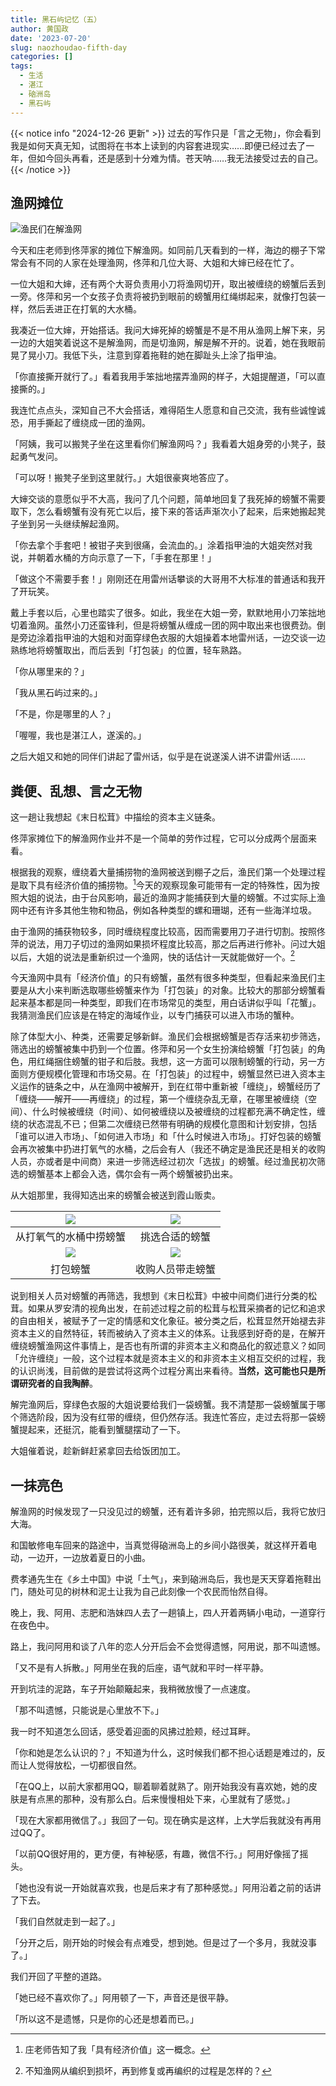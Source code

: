 ```yaml
---
title: 黑石屿记忆（五）
author: 黄国政
date: '2023-07-20'
slug: naozhoudao-fifth-day
categories: []
tags:
  - 生活
  - 湛江
  - 硇洲岛
  - 黑石屿
---
```


{{< notice info "2024-12-26 更新" >}}
过去的写作只是「言之无物」，你会看到我是如何天真无知，试图将在书本上读到的内容套进现实……即便已经过去了一年，但如今回头再看，还是感到十分难为情。苍天呐……我无法接受过去的自己。
{{< /notice >}}

<!--more-->

## 渔网摊位

![渔民们在解渔网](https://cdn.jsdelivr.net/gh/residualsun1/blog-static/images/2023/07/07-20-work.jpg)

今天和庄老师到佟萍家的摊位下解渔网。如同前几天看到的一样，海边的棚子下常常会有不同的人家在处理渔网，佟萍和几位大哥、大姐和大婶已经在忙了。

一位大姐和大婶，还有两个大哥负责用小刀将渔网切开，取出被缠绕的螃蟹后丢到一旁。佟萍和另一个女孩子负责将被扔到眼前的螃蟹用红绳绑起来，就像打包装一样，然后丢进正在打氧的大水桶。

我凑近一位大婶，开始搭话。我问大婶死掉的螃蟹是不是不用从渔网上解下来，另一边的大姐笑着说这不是解渔网，而是切渔网，解是解不开的。说着，她在我眼前晃了晃小刀。我低下头，注意到穿着拖鞋的她在脚趾头上涂了指甲油。

「你直接撕开就行了。」看着我用手笨拙地摆弄渔网的样子，大姐提醒道，「可以直接撕的。」

我连忙点点头，深知自己不大会搭话，难得陌生人愿意和自己交流，我有些诚惶诚恐，用手撕起了缠绕成一团的渔网。

「阿姨，我可以搬凳子坐在这里看你们解渔网吗？」我看着大姐身旁的小凳子，鼓起勇气发问。

「可以呀！搬凳子坐到这里就行。」大姐很豪爽地答应了。

大婶交谈的意愿似乎不大高，我问了几个问题，简单地回复了我死掉的螃蟹不需要取下，怎么看螃蟹有没有死亡以后，接下来的答话声渐次小了起来，后来她搬起凳子坐到另一头继续解起渔网。

「你去拿个手套吧！被钳子夹到很痛，会流血的。」涂着指甲油的大姐突然对我说，并朝着水桶的方向示意了一下，「手套在那里！」

「做这个不需要手套！」刚刚还在用雷州话攀谈的大哥用不大标准的普通话和我开了开玩笑。

戴上手套以后，心里也踏实了很多。如此，我坐在大姐一旁，默默地用小刀笨拙地切着渔网。虽然小刀还蛮锋利，但是将螃蟹从缠成一团的网中取出来也很费劲。倒是旁边涂着指甲油的大姐和对面穿绿色衣服的大姐操着本地雷州话，一边交谈一边熟练地将螃蟹取出，而后丢到「打包装」的位置，轻车熟路。

「你从哪里来的？」

「我从黑石屿过来的。」

「不是，你是哪里的人？」

「喔喔，我也是湛江人，遂溪的。」

之后大姐又和她的同伴们讲起了雷州话，似乎是在说遂溪人讲不讲雷州话……

## 粪便、乱想、言之无物

这一趟让我想起《末日松茸》中描绘的资本主义链条。

佟萍家摊位下的解渔网作业并不是一个简单的劳作过程，它可以分成两个层面来看。

根据我的观察，缠绕着大量捕捞物的渔网被送到棚子之后，渔民们第一个处理过程是取下具有经济价值的捕捞物。[^note1]今天的观察现象可能带有一定的特殊性，因为按照大姐的说法，由于台风影响，最近的渔网才能捕获到大量的螃蟹。不过实际上渔网中还有许多其他生物和物品，例如各种类型的螺和珊瑚，还有一些海洋垃圾。

[^note1]: 庄老师告知了我「具有经济价值」这一概念。 

由于渔网的捕获物较多，同时缠绕程度比较高，因而需要用刀子进行切割。按照佟萍的说法，用刀子切过的渔网如果损坏程度比较高，那之后再进行修补。问过大姐以后，大姐的说法是重新织过一个渔网，快的话估计一天就能做好一个。[^note2]

[^note2]: 不知渔网从编织到损坏，再到修复或再编织的过程是怎样的？

今天渔网中具有「经济价值」的只有螃蟹，虽然有很多种类型，但看起来渔民们主要是从大小来判断选取哪些螃蟹来作为「打包装」的对象。比较大的那部分螃蟹看起来基本都是同一种类型，即我们在市场常见的类型，用白话讲似乎叫「花蟹」。我猜测渔民们应该是在特定的海域作业，以专门捕获可以进入市场的蟹种。

除了体型大小、种类，还需要足够新鲜。渔民们会根据螃蟹是否存活来初步筛选，筛选出的螃蟹被集中扔到一个位置。佟萍和另一个女生扮演给螃蟹「打包装」的角色，用红绳捆住螃蟹的钳子和后肢。我想，这一方面可以限制螃蟹的行动，另一方面则方便规模化管理和市场交易。在「打包装」的过程中，螃蟹显然已进入资本主义运作的链条之中，从在渔网中被解开，到在红带中重新被「缠绕」，螃蟹经历了「缠绕——解开——再缠绕」的过程，第一个缠绕杂乱无章，在哪里被缠绕（空间）、什么时候被缠绕（时间）、如何被缠绕以及被缠绕的过程都充满不确定性，缠绕的状态混乱不已；但第二次缠绕已然带有明确的规模化意图和计划安排，包括「谁可以进入市场」、「如何进入市场」和「什么时候进入市场」。打好包装的螃蟹会再次被集中扔进打氧气的水桶，之后会有人（我还不确定是渔民还是相关的收购人员，亦或者是中间商）来进一步筛选经过初次「选拔」的螃蟹。经过渔民初次筛选的螃蟹基本上都会入选，偶尔会有一两个螃蟹被扔出来。

从大姐那里，我得知选出来的螃蟹会被送到霞山贩卖。

|![](https://cdn.jsdelivr.net/gh/residualsun1/blog-static/images/2023/07/07-20-capital1.jpg)|![](https://cdn.jsdelivr.net/gh/residualsun1/blog-static/images/2023/07/07-20-capital2.jpg)|
|:-:|:-:|
|从打氧气的水桶中捞螃蟹|挑选合适的螃蟹|
|![](https://cdn.jsdelivr.net/gh/residualsun1/blog-static/images/2023/07/07-20-capital3.jpg)|![](https://cdn.jsdelivr.net/gh/residualsun1/blog-static/images/2023/07/07-20-capital4.jpg)|
|打包螃蟹|收购人员带走螃蟹|

说到相关人员对螃蟹的再筛选，我想到《末日松茸》中被中间商们进行分类的松茸。如果从罗安清的视角出发，在前述过程之前的松茸与松茸采摘者的记忆和追求的自由相关，被赋予了一定的情感和文化象征。被分类之后，松茸显然开始褪去非资本主义的自然特征，转而被纳入了资本主义的体系。让我感到好奇的是，在解开缠绕螃蟹渔网这件事情上，是否也有所谓的非资本主义和商品化的叙述意义？如同「允许缠绕」一般，这个过程本就是资本主义的和非资本主义相互交织的过程，我的认识尚浅，目前做的是尝试将这两个过程分离出来看待。**当然，这可能也只是所谓研究者的自我陶醉**。

解完渔网后，穿绿色衣服的大姐说要给我们一袋螃蟹。我不清楚那一袋螃蟹属于哪个筛选阶段，因为没有红带的缠绕，但仍然存活。我连忙答应，走过去将那一袋螃蟹提起来，还挺沉，能看到蟹腿摆动了一下。

大姐催着说，趁新鲜赶紧拿回去给饭团加工。

## 一抹亮色

解渔网的时候发现了一只没见过的螃蟹，还有着许多卵，拍完照以后，我将它放归大海。

和国敏修电车回来的路途中，当真觉得硇洲岛上的乡间小路很美，就这样开着电动，一边开，一边放着夏日的小曲。

费孝通先生在《乡土中国》中说「土气」，来到硇洲岛后，我也是天天穿着拖鞋出门，随处可见的树林和泥土让我为自己此刻像一个农民而怡然自得。

晚上，我、阿用、志肥和浩妹四人去了一趟镇上，四人开着两辆小电动，一道穿行在夜色中。

路上，我问阿用和谈了八年的恋人分开后会不会觉得遗憾，阿用说，那不叫遗憾。

「又不是有人拆散。」阿用坐在我的后座，语气就和平时一样平静。

开到坑洼的泥路，车子开始颠簸起来，我稍微放慢了一点速度。

「那不叫遗憾，只能说是心里放不下。」

我一时不知道怎么回话，感受着迎面的风拂过脸颊，经过耳畔。

「你和她是怎么认识的？」不知道为什么，这时候我们都不担心话题是难过的，反而让人觉得放松，一切都很自然。

「在QQ上，以前大家都用QQ，聊着聊着就熟了。刚开始我没有喜欢她，她的皮肤是有点黑的那种，没有那么白。后来慢慢相处下来，心里就有了感觉。」

「现在大家都用微信了。」我回了一句。现在确实是这样，上大学后我就没有再用过QQ了。

「以前QQ很好用的，更方便，有神秘感，有趣，微信不行。」阿用好像摇了摇头。

「她也没有说一开始就喜欢我，也是后来才有了那种感觉。」阿用沿着之前的话讲了下去。

「我们自然就走到一起了。」

「分开之后，刚开始的时候会有点难受，想到她。但是过了一个多月，我就没事了。」

我们开回了平整的道路。

「她已经不喜欢你了。」阿用顿了一下，声音还是很平静。

「所以这不是遗憾，只是你的心还是想着而已。」